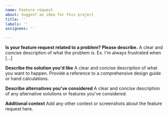 ```yaml
---
name: Feature request
about: Suggest an idea for this project
title: ''
labels: ''
assignees: ''

---
```


**Is your feature request related to a problem? Please describe.**
A clear and concise description of what the problem is. Ex. I'm always frustrated when [...]

**Describe the solution you'd like**
A clear and concise description of what you want to happen.
Provide a reference to a comprehensive design guide or hand calculations.

**Describe alternatives you've considered**
A clear and concise description of any alternative solutions or features you've considered.

**Additional context**
Add any other context or screenshots about the feature request here.
